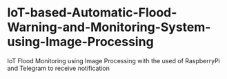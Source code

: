 # IoT-based-Automatic-Flood-Warning-and-Monitoring-System-using-Image-Processing
IoT Flood Monitoring using Image Processing with the used of RaspberryPi and Telegram to receive notification

